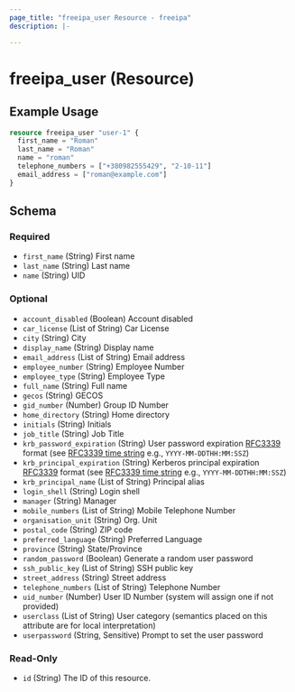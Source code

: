 ```yaml
---
page_title: "freeipa_user Resource - freeipa"
description: |-

---
```


# freeipa_user (Resource)



## Example Usage

```terraform
resource freeipa_user "user-1" {
  first_name = "Roman"
  last_name = "Roman"
  name = "roman"
  telephone_numbers = ["+380982555429", "2-10-11"]
  email_address = ["roman@example.com"]
}
```




<!-- schema generated by tfplugindocs -->
## Schema

### Required

- `first_name` (String) First name
- `last_name` (String) Last name
- `name` (String) UID

### Optional

- `account_disabled` (Boolean) Account disabled
- `car_license` (List of String) Car License
- `city` (String) City
- `display_name` (String) Display name
- `email_address` (List of String) Email address
- `employee_number` (String) Employee Number
- `employee_type` (String) Employee Type
- `full_name` (String) Full name
- `gecos` (String) GECOS
- `gid_number` (Number) Group ID Number
- `home_directory` (String) Home directory
- `initials` (String) Initials
- `job_title` (String) Job Title
- `krb_password_expiration` (String) User password expiration [RFC3339](https://datatracker.ietf.org/doc/html/rfc3339#section-5.8) format (see [RFC3339 time string](https://tools.ietf.org/html/rfc3339#section-5.8) e.g., `YYYY-MM-DDTHH:MM:SSZ`)
- `krb_principal_expiration` (String) Kerberos principal expiration [RFC3339](https://datatracker.ietf.org/doc/html/rfc3339#section-5.8) format (see [RFC3339 time string](https://tools.ietf.org/html/rfc3339#section-5.8) e.g., `YYYY-MM-DDTHH:MM:SSZ`)
- `krb_principal_name` (List of String) Principal alias
- `login_shell` (String) Login shell
- `manager` (String) Manager
- `mobile_numbers` (List of String) Mobile Telephone Number
- `organisation_unit` (String) Org. Unit
- `postal_code` (String) ZIP code
- `preferred_language` (String) Preferred Language
- `province` (String) State/Province
- `random_password` (Boolean) Generate a random user password
- `ssh_public_key` (List of String) SSH public key
- `street_address` (String) Street address
- `telephone_numbers` (List of String) Telephone Number
- `uid_number` (Number) User ID Number (system will assign one if not provided)
- `userclass` (List of String) User category (semantics placed on this attribute are for local interpretation)
- `userpassword` (String, Sensitive) Prompt to set the user password

### Read-Only

- `id` (String) The ID of this resource.

